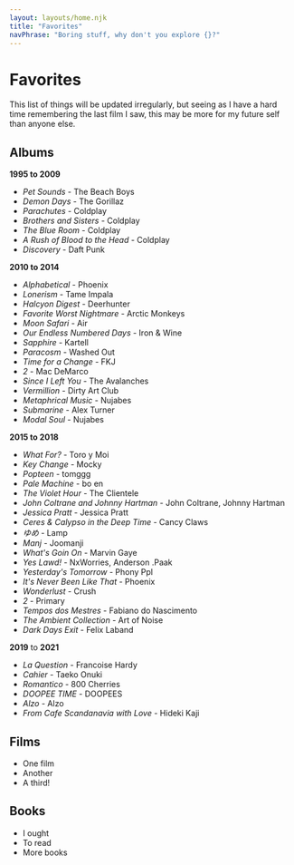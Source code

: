 ```yaml
---
layout: layouts/home.njk
title: "Favorites"
navPhrase: "Boring stuff, why don't you explore {}?"
---
```


# Favorites

This list of things will be updated irregularly, but seeing as I have a hard time remembering the last film I saw, this may be more for my future self than anyone else.

## Albums

**1995 to 2009**

-   _Pet Sounds_ - The Beach Boys
-   _Demon Days_ - The Gorillaz
-   _Parachutes_ - Coldplay
-   _Brothers and Sisters_ - Coldplay
-   _The Blue Room_ - Coldplay
-   _A Rush of Blood to the Head_ - Coldplay
-   _Discovery_ - Daft Punk

**2010 to 2014**

-   _Alphabetical_ - Phoenix
-   _Lonerism_ - Tame Impala
-   _Halcyon Digest_ - Deerhunter
-   _Favorite Worst Nightmare_ - Arctic Monkeys
-   _Moon Safari_ - Air
-   _Our Endless Numbered Days_ - Iron & Wine
-   _Sapphire_ - Kartell
-   _Paracosm_ - Washed Out
-   _Time for a Change_ - FKJ
-   _2_ - Mac DeMarco
-   _Since I Left You_ - The Avalanches
-   _Vermillion_ - Dirty Art Club
-   _Metaphrical Music_ - Nujabes
-   _Submarine_ - Alex Turner
-   _Modal Soul_ - Nujabes

**2015 to 2018**

-   _What For?_ - Toro y Moi
-   _Key Change_ - Mocky
-   _Popteen_ - tomggg
-   _Pale Machine_ - bo en
-   _The Violet Hour_ - The Clientele
-   _John Coltrane and Johnny Hartman_ - John Coltrane, Johnny Hartman
-   _Jessica Pratt_ - Jessica Pratt
-   _Ceres & Calypso in the Deep Time_ - Cancy Claws
-   _ゆめ_ - Lamp
-   _Manj_ - Joomanji
-   _What's Goin On_ - Marvin Gaye
-   _Yes Lawd!_ - NxWorries, Anderson .Paak
-   _Yesterday's Tomorrow_ - Phony Ppl
-   _It's Never Been Like That_ - Phoenix
-   _Wonderlust_ - Crush
-   _2_ - Primary
-   _Tempos dos Mestres_ - Fabiano do Nascimento
-   _The Ambient Collection_ - Art of Noise
-   _Dark Days Exit_ - Felix Laband

**2019** to **2021**

-   _La Question_ - Francoise Hardy
-   _Cahier_ - Taeko Onuki
-   _Romantico_ - 800 Cherries
-   _DOOPEE TIME_ - DOOPEES
-   _Alzo_ - Alzo
-   _From Cafe Scandanavia with Love_ - Hideki Kaji

## Films

-   One film
-   Another
-   A third!

## Books

-   I ought
-   To read
-   More books
